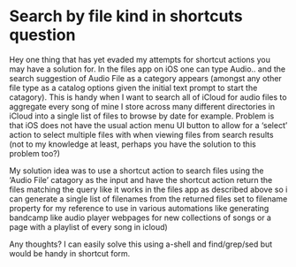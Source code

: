 # Search by file kind in shortcuts question

Hey one thing that has yet evaded my attempts for shortcut actions you may have a solution for. In the files app on iOS one can type Audio.. and the search suggestion of Audio File as a category appears (amongst any other file type as a catalog options given the initial text prompt to start the catagory). This is handy when I want to search all of iCloud for audio files to aggregate every song of mine I store across many different directories in iCloud into a single list of files to browse by date for example. Problem is that iOS does not have the usual action menu UI button to allow for a ‘select’ action to select multiple files with when viewing files from search results (not to my knowledge at least, perhaps you have the solution to this problem too?)

My solution idea was to use a shortcut action to search files using the ‘Audio File’ catagory as the input and have the shortcut action return the files matching the query like it works in the files app as described above so i can generate a single list of filenames from the returned files set to filename property for my reference to use in various automations like generating bandcamp like audio player webpages for new collections of songs or a page with a playlist of every song in icloud)

Any thoughts? I can easily solve this using a-shell and find/grep/sed but would be handy in shortcut form.